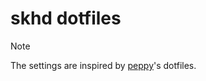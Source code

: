 # skhd dotfiles

> [!NOTE]
> The settings are inspired by [peppy](https://github.com/peppy)'s dotfiles.
